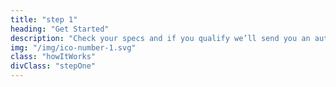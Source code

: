 ```yaml
---
title: "step 1"
heading: "Get Started"
description: "Check your specs and if you qualify we’ll send you an auth token—once you get your auth token, you'll read through our set up instructions and get started."
img: "/img/ico-number-1.svg"
class: "howItWorks"
divClass: "stepOne"
---
```

